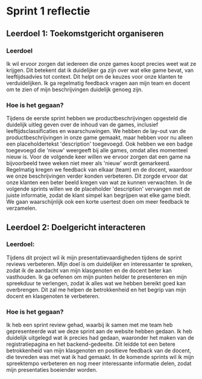 # Sprint 1 reflectie

## Leerdoel 1: Toekomstgericht organiseren

### Leerdoel

Ik wil ervoor zorgen dat iedereen die onze games koopt precies weet wat ze krijgen. Dit betekent dat ik duidelijker ga zijn over wat elke game bevat, van leeftijdsadvies tot context. Dit helpt om de keuzes voor onze klanten te verduidelijken. Ik ga regelmatig feedback vragen aan mijn team en docent om te zien of mijn beschrijvingen duidelijk genoeg zijn.

### Hoe is het gegaan?

Tijdens de eerste sprint hebben we productbeschrijvingen opgesteld die duidelijk uitleg geven over de inhoud van de games, inclusief leeftijdsclassificaties en waarschuwingen. We hebben de lay-out van de productbeschrijvingen in onze game gemaakt, maar hebben voor nu alleen een placeholdertekst 'description' toegevoegd. Ook hebben we een badge toegevoegd die 'nieuw' weergeeft bij alle games, omdat alles momenteel nieuw is. Voor de volgende keer willen we ervoor zorgen dat een game na bijvoorbeeld twee weken niet meer als 'nieuw' wordt gemarkeerd. Regelmatig kregen we feedback van elkaar (team) en de docent, waardoor we onze beschrijvingen verder konden verbeteren. Dit zorgde ervoor dat onze klanten een beter beeld kregen van wat ze kunnen verwachten. In de volgende sprints willen we de placeholder 'description' vervangen met de juiste informatie, zodat de klant simpel kan begrijpen wat elke game biedt. We gaan waarschijnlijk ook een korte usertest doen om meer feedback te verzamelen.

## Leerdoel 2: Doelgericht interacteren

### Leerdoel:

Tijdens dit project wil ik mijn presentatievaardigheden tijdens de sprint reviews verbeteren. Mijn doel is om duidelijker en interessanter te spreken, zodat ik de aandacht van mijn klasgenoten en de docent beter kan vasthouden. Ik ga oefenen om mijn punten helder te presenteren en mijn spreekduur te verlengen, zodat ik alles wat we hebben bereikt goed kan overbrengen. Dit zal me helpen de betrokkenheid en het begrip van mijn docent en klasgenoten te verbeteren.

### Hoe is het gegaan?

Ik heb een sprint review gehad, waarbij ik samen met me team heb gepresenteerde wat we deze sprint aan de website hebben gedaan. Ik heb duidelijk uitgelegd wat ik precies had gedaan, waaronder het maken van de registratiepagina en het backend-gedeelte. Dit leidde tot een betere betrokkenheid van mijn klasgenoten en positieve feedback van de docent, die tevreden was met wat ik had gemaakt. In de komende sprints wil ik mijn spreektempo verbeteren en nog meer interessante informatie delen, zodat mijn presentaties boeiender worden.
